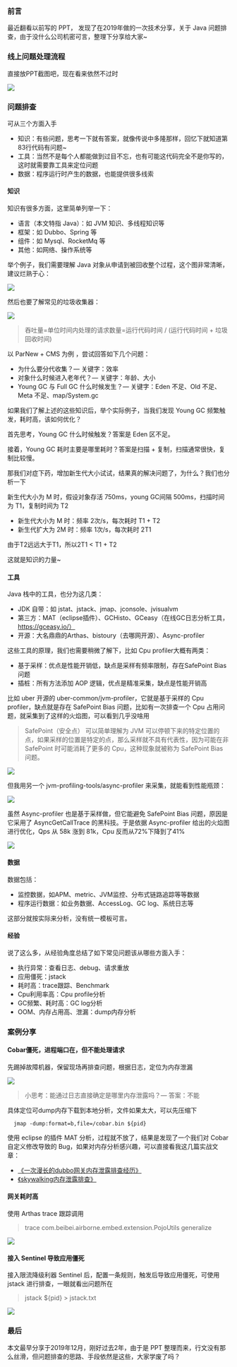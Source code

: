 ### 前言

最近翻看以前写的 PPT， 发现了在2019年做的一次技术分享，关于 Java 问题排查，由于没什么公司机密可言，整理下分享给大家~

### 线上问题处理流程

直接放PPT截图吧，现在看来依然不过时

![](img1.png)

### 问题排查

可从三个方面入手

- 知识：有些问题，思考一下就有答案，就像传说中多隆那样，回忆下就知道第83行代码有问题~
- 工具：当然不是每个人都能做到过目不忘，也有可能这代码完全不是你写的，这时就需要靠工具来定位问题
- 数据：程序运行时产生的数据，也能提供很多线索

#### 知识

知识有很多方面，这里简单列举一下：

- 语言（本文特指 Java）：如 JVM 知识、多线程知识等
- 框架：如 Dubbo、Spring 等
- 组件：如 Mysql、RocketMq 等
- 其他：如网络、操作系统等

举个例子，我们需要理解 Java 对象从申请到被回收整个过程，这个图非常清晰，建议烂熟于心：

![](img2.png)

然后也要了解常见的垃圾收集器：

![](img3.png)

> 吞吐量=单位时间内处理的请求数量=运行代码时间 / (运行代码时间 + 垃圾回收时间)

以 ParNew + CMS 为例 ，尝试回答如下几个问题：

- 为什么要分代收集？— 关键字：效率
- 对象什么时候进入老年代？— 关键字：年龄、大小
- Young GC 与 Full GC 什么时候发生？— 关键字：Eden 不足、Old 不足、Meta 不足、map/System.gc

如果我们了解上述的这些知识后，举个实际例子，当我们发现 Young GC 频繁触发，耗时高，该如何优化？

首先思考，Young GC 什么时候触发？答案是 Eden 区不足。

接着，Young GC 耗时主要是哪里耗时？答案是扫描 + 复制，扫描通常很快，复制比较慢。

那我们对症下药，增加新生代大小试试，结果真的解决问题了，为什么？我们也分析一下

新生代大小为 M 时，假设对象存活  750ms，young GC间隔 500ms，扫描时间为 T1，复制时间为 T2

- 新生代大小为 M 时：频率 2次/s，每次耗时 T1 + T2
- 新生代扩大为 2M 时：频率 1次/s，每次耗时 2T1

由于T2远远大于T1，所以2T1 < T1 + T2

这就是知识的力量~

#### 工具

Java 栈中的工具，也分为这几类：

- JDK 自带：如 jstat、jstack、jmap、jconsole、jvisualvm
- 第三方：MAT（eclipse插件）、GCHisto、GCeasy（在线GC日志分析工具，https://gceasy.io/）
- 开源：大名鼎鼎的Arthas、bistoury（去哪网开源）、Async-profiler

这些工具的原理，我们也需要稍微了解下，比如 Cpu profiler大概有两类：

- 基于采样：优点是性能开销低，缺点是采样有频率限制，存在SafePoint Bias问题
- 插桩：所有方法添加  AOP 逻辑，优点是精准采集，缺点是性能开销高

比如 uber 开源的 uber-common/jvm-profiler，它就是基于采样的 Cpu profiler，缺点就是存在 SafePoint Bias 问题，比如有一次排查一个 Cpu 占用问题，就采集到了这样的火焰图，可以看到几乎没啥用

> SafePoint（安全点） 可以简单理解为 JVM 可以停顿下来的特定位置的点，如果采样的位置是特定的点，那么采样就不具有代表性，因为可能在非 SafePoint 时可能消耗了更多的 Cpu，这种现象就被称为 SafePoint Bias 问题。

![](img4.png)

但我用另一个 jvm-profiling-tools/async-profiler 来采集，就能看到性能瓶颈：

![](img5.png)

虽然 Async-profiler 也是基于采样做，但它能避免 SafePoint Bias 问题，原因是它采用了 AsyncGetCallTrace 的黑科技。于是依据 Async-profiler 给出的火焰图进行优化，Qps 从 58k 涨到 81k，Cpu 反而从72%下降到了41%

![](img6.png)

#### 数据

数据包括：

- 监控数据，如APM、metric、JVM监控、分布式链路追踪等等数据
- 程序运行数据：如业务数据、AccessLog、GC log、系统日志等

这部分就按实际来分析，没有统一模板可言。

#### 经验

说了这么多，从经验角度总结了如下常见问题该从哪些方面入手：

- 执行异常：查看日志、debug、请求重放
- 应用僵死：jstack
- 耗时高：trace跟踪、Benchmark
- Cpu利用率高：Cpu profile分析
- GC频繁、耗时高：GC log分析
- OOM、内存占用高、泄漏：dump内存分析

### 案例分享

#### Cobar僵死，进程端口在，但不能处理请求

先踢掉故障机器，保留现场再排查问题，根据日志，定位为内存泄漏

![](img7.png)

> 小思考：能通过日志直接确定是哪里内存泄露吗？— 答案：不能

具体定位可dump内存下载到本地分析，文件如果太大，可以先压缩下

`  jmap -dump:format=b,file=/cobar.bin ${pid}`

使用 eclipse 的插件 MAT 分析，过程就不放了，结果是发现了一个我们对 Cobar 自定义修改导致的 Bug，如果对内存分析感兴趣，可以直接看我这几篇实战文章：

- [《一次漫长的dubbo网关内存泄露排查经历》](https://mp.weixin.qq.com/s/_hon_kgQfV-xwBR8Hfa9dA)
- [《skywalking内存泄露排查》](https://mp.weixin.qq.com/s/GIC9TjWZUkOX7In91Tyqdg)

#### 网关耗时高

使用 Arthas trace 跟踪调用

> trace com.beibei.airborne.embed.extension.PojoUtils generalize

![](img8.png)

#### 接入 Sentinel 导致应用僵死

接入限流降级利器 Sentinel 后，配置一条规则，触发后导致应用僵死，可使用 jstack 进行排查，一眼就看出问题所在

> jstack ${pid} > jstack.txt


![](img9.png)

### 最后

本文最早分享于2019年12月，刚好过去2年，由于是 PPT 整理而来，行文没有那么丝滑，但问题排查的思路、手段依然是这些，大家学废了吗？